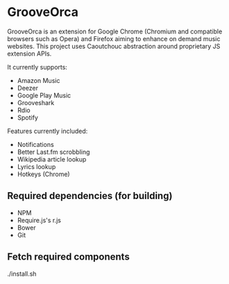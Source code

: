 GrooveOrca
==========

GrooveOrca is an extension for Google Chrome (Chromium and compatible browsers
such as Opera) and Firefox aiming to enhance on demand music websites. This
project uses Caoutchouc abstraction around proprietary JS extension APIs. 

It currently supports:

- Amazon Music
- Deezer
- Google Play Music
- Grooveshark
- Rdio
- Spotify

Features currently included:

- Notifications
- Better Last.fm scrobbling
- Wikipedia article lookup
- Lyrics lookup
- Hotkeys (Chrome)

Required dependencies (for building)
------------------------------------

- NPM
- Require.js's r.js
- Bower
- Git


Fetch required components
-------------------------

./install.sh


